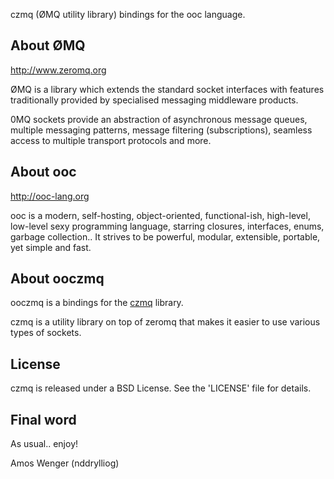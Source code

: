 czmq (ØMQ utility library) bindings for the ooc language.

About ØMQ
---------

<http://www.zeromq.org>

ØMQ is a library which extends the standard socket interfaces with features
traditionally provided by specialised messaging middleware products.

0MQ sockets provide an abstraction of asynchronous message queues,
multiple messaging patterns, message filtering (subscriptions),
seamless access to multiple transport protocols and more.

About ooc
---------

<http://ooc-lang.org>

ooc is a modern, self-hosting, object-oriented, functional-ish,
high-level, low-level sexy programming language, starring closures,
interfaces, enums, garbage collection.. It strives to be powerful,
modular, extensible, portable, yet simple and fast.

About ooczmq
----------------

ooczmq is a bindings for the [czmq](http://czmq.zeromq.org/) library.

czmq is a utility library on top of zeromq that makes it easier to
use various types of sockets.

License
-------

czmq is released under a BSD License. See the 'LICENSE' file for details.

Final word
----------

As usual.. enjoy!

Amos Wenger (nddrylliog)
